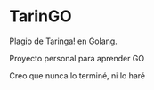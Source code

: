 # TarinGO
Plagio de Taringa! en Golang.

Proyecto personal para aprender GO

Creo que nunca lo terminé, ni lo haré
